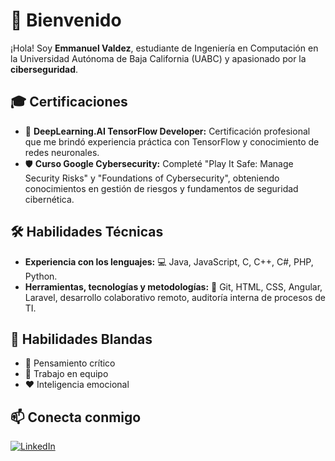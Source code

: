 <!DOCTYPE html>
<html lang="es">
<head>
  <meta charset="UTF-8">
  <title>Kevin Emmanuel Valdez Vanderas - GitHub Profile</title>
</head>
<body>

  <h1>👋 Bienvenido</h1>
  <p>¡Hola! Soy <strong>Emmanuel Valdez</strong>, estudiante de Ingeniería en Computación en la Universidad Autónoma de Baja California (UABC) y apasionado por la <strong>ciberseguridad</strong>.</p>

  <h2>🎓 Certificaciones</h2>
  <ul>
    <li>🤖 <strong>DeepLearning.AI TensorFlow Developer:</strong> Certificación profesional que me brindó experiencia práctica con TensorFlow y conocimiento de redes neuronales.</li>
    <li>🛡 <strong>Curso Google Cybersecurity:</strong> Completé "Play It Safe: Manage Security Risks" y "Foundations of Cybersecurity", obteniendo conocimientos en gestión de riesgos y fundamentos de seguridad cibernética.</li>
  </ul>

  <h2>🛠 Habilidades Técnicas</h2>
  <ul>
    <li><strong>Experiencia con los lenguajes:</strong> 💻 Java, JavaScript, C, C++, C#, PHP, Python.</li>
    <li><strong>Herramientas, tecnologías y metodologías:</strong> 🧰 Git, HTML, CSS, Angular, Laravel, desarrollo colaborativo remoto, auditoría interna de procesos de TI.</li>
  </ul>

  <h2>🤝 Habilidades Blandas</h2>
  <ul>
    <li>🧠 Pensamiento crítico</li>
    <li>🤗 Trabajo en equipo</li>
    <li>❤️ Inteligencia emocional</li>
  </ul>

  <h2>📫 Conecta conmigo</h2>
  <p>
    <a href="www.linkedin.com/in/kevin-emmanuel-valdez-vanderas-50786a292">
      <img src="https://img.shields.io/badge/LinkedIn-0A66C2?style=for-the-badge&logo=linkedin&logoColor=white" alt="LinkedIn">
    </a>
  </p>

</body>
</html>
